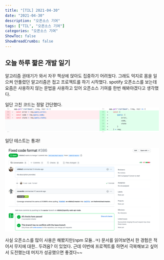 ```yaml
---
title: "[TIL] 2021-04-30"
date: "2021-04-30"
description: "오픈소스 기여"
tags: ["TIL", "오픈소스 기여"]
categories: "오픈소스 기여"
ShowToc: false
ShowBreadCrumbs: false
---
```



## 오늘 하루 짧은 개발 일기
알고리즘 권태기가 와서 자꾸 책상에 앉아도 집중하기 어려웠다. 그래도 억지로 몸을 일으켜 안풀렸던 알고리즘은 접고 프로젝트를 하기 시작했다. spotify 오픈소스를 보는데 요즘은 사용하지 않는 문법을 사용하고 있어 오픈소스 기여를 한번 해봐야겠다고 생각했다.

일단 고친 코드는 정말 간단했다.
<img src="../../../data/images/스크린샷%202021-04-30%20오전%204.02.35.png" />

일단 테스트는 통과!

<img src="../../../data/images/스크린샷%202021-04-30%20오전%203.42.00.png" />

사실 오픈소스를 많이 사용은 해봤지만(npm 모듈..ㅋ) 문서를 읽어보면서 한 경험은 적어서 무지에 대한.. 두려움? 이 있었다. 근데 이번에 프로젝트를 하면서 극복해보고 싶어서 도전했는데 머지가 성공했으면 좋겠다~~